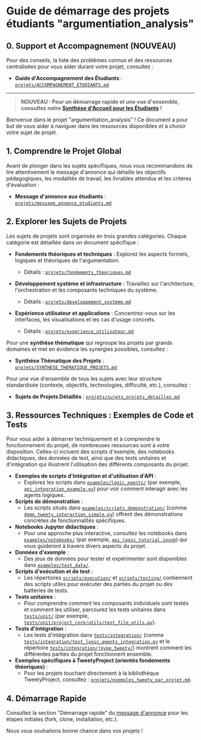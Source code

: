 # Guide de démarrage des projets étudiants "argumentiation_analysis"

## 0. Support et Accompagnement (NOUVEAU)

Pour des conseils, la liste des problèmes connus et des ressources centralisées pour vous aider durant votre projet, consultez :

- **Guide d'Accompagnement des Étudiants** : [`projets/ACCOMPAGNEMENT_ETUDIANTS.md`](projets/ACCOMPAGNEMENT_ETUDIANTS.md)

---
> **NOUVEAU : Pour un démarrage rapide et une vue d'ensemble, consultez notre [Synthèse d'Accueil pour les Étudiants](projets/ACCUEIL_ETUDIANTS_SYNTHESE.md) !**

Bienvenue dans le projet "argumentiation_analysis" ! Ce document a pour but de vous aider à naviguer dans les ressources disponibles et à choisir votre sujet de projet.

## 1. Comprendre le Projet Global

Avant de plonger dans les sujets spécifiques, nous vous recommandons de lire attentivement le message d'annonce qui détaille les objectifs pédagogiques, les modalités de travail, les livrables attendus et les critères d'évaluation :

- **Message d'annonce aux étudiants** : [`projets/message_annonce_etudiants.md`](projets/message_annonce_etudiants.md)

## 2. Explorer les Sujets de Projets

Les sujets de projets sont organisés en trois grandes catégories. Chaque catégorie est détaillée dans un document spécifique :

- **Fondements théoriques et techniques** : Explorez les aspects formels, logiques et théoriques de l'argumentation.
  - Détails : [`projets/fondements_theoriques.md`](projets/fondements_theoriques.md)

- **Développement système et infrastructure** : Travaillez sur l'architecture, l'orchestration et les composants techniques du système.
  - Détails : [`projets/developpement_systeme.md`](projets/developpement_systeme.md)

- **Expérience utilisateur et applications** : Concentrez-vous sur les interfaces, les visualisations et les cas d'usage concrets.
  - Détails : [`projets/experience_utilisateur.md`](projets/experience_utilisateur.md)

Pour une **synthèse thématique** qui regroupe les projets par grands domaines et met en évidence les synergies possibles, consultez :
- **Synthèse Thématique des Projets** : [`projets/SYNTHESE_THEMATIQUE_PROJETS.md`](projets/SYNTHESE_THEMATIQUE_PROJETS.md)

Pour une vue d'ensemble de tous les sujets avec leur structure standardisée (contexte, objectifs, technologies, difficulté, etc.), consultez :

- **Sujets de Projets Détaillés** : [`projets/sujets_projets_detailles.md`](projets/sujets_projets_detailles.md)

## 3. Ressources Techniques : Exemples de Code et Tests

Pour vous aider à démarrer techniquement et à comprendre le fonctionnement du projet, de nombreuses ressources sont à votre disposition. Celles-ci incluent des scripts d'exemple, des notebooks didactiques, des données de test, ainsi que des tests unitaires et d'intégration qui illustrent l'utilisation des différents composants du projet.

- **Exemples de scripts d'intégration et d'utilisation d'API** :
  - Explorez les scripts dans [`examples/logic_agents/`](examples/logic_agents/) (par exemple, [`api_integration_example.py`](examples/logic_agents/api_integration_example.py:0)) pour voir comment interagir avec les agents logiques.
- **Scripts de démonstration** :
  - Les scripts situés dans [`examples/scripts_demonstration/`](examples/scripts_demonstration/) (comme [`demo_tweety_interaction_simple.py`](examples/scripts_demonstration/demo_tweety_interaction_simple.py:0)) offrent des démonstrations concrètes de fonctionnalités spécifiques.
- **Notebooks Jupyter didactiques** :
  - Pour une approche plus interactive, consultez les notebooks dans [`examples/notebooks/`](examples/notebooks/) (par exemple, [`api_logic_tutorial.ipynb`](examples/notebooks/api_logic_tutorial.ipynb:0)) qui vous guideront à travers divers aspects du projet.
- **Données d'exemple** :
  - Des jeux de données pour tester et expérimenter sont disponibles dans [`examples/test_data/`](examples/test_data/).
- **Scripts d'exécution et de test** :
  - Les répertoires [`scripts/execution/`](scripts/execution/) et [`scripts/testing/`](scripts/testing/) contiennent des scripts utiles pour exécuter des parties du projet ou des batteries de tests.
- **Tests unitaires** :
  - Pour comprendre comment les composants individuels sont testés et comment les utiliser, parcourez les tests unitaires dans [`tests/unit/`](tests/unit/) (par exemple, [`tests/unit/project_core/utils/test_file_utils.py`](tests/unit/project_core/utils/test_file_utils.py:0)).
- **Tests d'intégration** :
  - Les tests d'intégration dans [`tests/integration/`](tests/integration/) (comme [`tests/integration/test_logic_agents_integration.py`](tests/integration/test_logic_agents_integration.py:0) et le répertoire [`tests/integration/jpype_tweety/`](tests/integration/jpype_tweety/)) montrent comment les différentes parties du projet fonctionnent ensemble.
- **Exemples spécifiques à TweetyProject (orientés fondements théoriques)** :
  - Pour les projets touchant directement à la bibliothèque TweetyProject, consultez : [`projets/exemples_tweety_par_projet.md`](projets/exemples_tweety_par_projet.md).

## 4. Démarrage Rapide

Consultez la section "Démarrage rapide" du [message d'annonce](./projets/message_annonce_etudiants.md#démarrage-rapide) pour les étapes initiales (fork, clone, installation, etc.).

Nous vous souhaitons bonne chance dans vos projets !